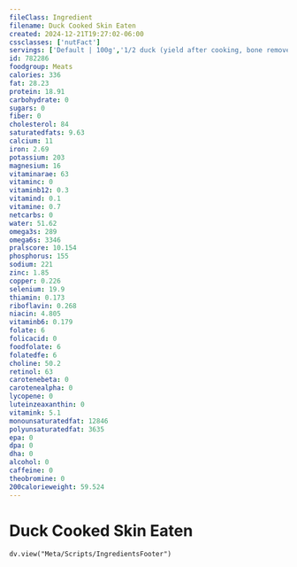 ```yaml
---
fileClass: Ingredient
filename: Duck Cooked Skin Eaten
created: 2024-12-21T19:27:02-06:00
cssclasses: ['nutFact']
servings: ['Default | 100g','1/2 duck (yield after cooking, bone removed) | 380','1 leg (drumstick and thigh) (yield after cooking, bone removed) | 90','1 wing (yield after cooking, bone removed) | 50','1 breast | 120','1 cup, cooked, diced | 140']
id: 782286
foodgroup: Meats
calories: 336
fat: 28.23
protein: 18.91
carbohydrate: 0
sugars: 0
fiber: 0
cholesterol: 84
saturatedfats: 9.63
calcium: 11
iron: 2.69
potassium: 203
magnesium: 16
vitaminarae: 63
vitaminc: 0
vitaminb12: 0.3
vitamind: 0.1
vitamine: 0.7
netcarbs: 0
water: 51.62
omega3s: 289
omega6s: 3346
pralscore: 10.154
phosphorus: 155
sodium: 221
zinc: 1.85
copper: 0.226
selenium: 19.9
thiamin: 0.173
riboflavin: 0.268
niacin: 4.805
vitaminb6: 0.179
folate: 6
folicacid: 0
foodfolate: 6
folatedfe: 6
choline: 50.2
retinol: 63
carotenebeta: 0
carotenealpha: 0
lycopene: 0
luteinzeaxanthin: 0
vitamink: 5.1
monounsaturatedfat: 12846
polyunsaturatedfat: 3635
epa: 0
dpa: 0
dha: 0
alcohol: 0
caffeine: 0
theobromine: 0
200calorieweight: 59.524
---
```


# Duck Cooked Skin Eaten

```dataviewjs
dv.view("Meta/Scripts/IngredientsFooter")
```